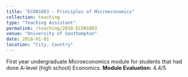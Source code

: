 ```yaml
---
title: "ECON1003 - Principles of Microeconomics"
collection: teaching
type: "Teaching Assistant"
permalink: /teaching/2018-ECON1003
venue: "University of Southampton"
date: 2018-01-01
location: "City, Country"
---
```


First year undergraduate Microeconomics module for students that had done A-level (high school) Economics. **Module Evaluation:** 4.4/5
